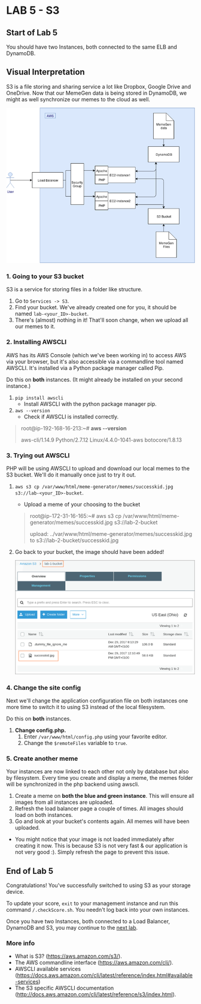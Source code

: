 # **LAB 5 - S3** #

## Start of Lab 5 ##
You should have two Instances, both connected to the same ELB and DynamoDB.

## Visual Interpretation ##
S3 is a file storing and sharing service a lot like Dropbox, Google Drive and OneDrive.
Now that our MemeGen data is being stored in DynamoDB, we might as well synchronize our memes to the cloud as well.

![](../Images/Lab5.png?raw=true)

### 1. Going to your S3 bucket ###
S3 is a service for storing files in a folder like structure. 

1. Go to `Services -> S3`.
1. Find your bucket. We've already created one for you, it should be named `lab-<your_ID>-bucket`.
1. There's (almost) nothing in it! That'll soon change, when we upload all our memes to it.
    
### 2. Installing AWSCLI ###
AWS has its AWS Console (which we've been working in) to access AWS via your browser, but it's also accessible via a commandline tool named AWSCLI. It's installed via a Python package manager called Pip.

Do this on **both** instances. (It might already be installed on your second instance.)

1. `pip install awscli`
    *  Install AWSCLI with the python package manager pip.
1. `aws --version`
    *  Check if AWSCLI is installed correctly.

> root@ip-192-168-16-213:~# **aws --version**
>
> aws-cli/1.14.9 Python/2.7.12 Linux/4.4.0-1041-aws botocore/1.8.13

### 3. Trying out AWSCLI ###
PHP will be using AWSCLI to upload and download our local memes to the S3 bucket. We'll do it manually once just to try it out. 

1. `aws s3 cp /var/www/html/meme-generator/memes/successkid.jpg s3://lab-<your_ID>-bucket`.
    * Upload a meme of your choosing to the bucket 
    
    > root@ip-172-31-16-165:~# aws s3 cp /var/www/html/meme-generator/memes/successkid.jpg s3://lab-2-bucket
    >
    > upload: ../var/www/html/meme-generator/memes/successkid.jpg to s3://lab-2-bucket/successkid.jpg

1. Go back to your bucket, the image should have been added!

    ![](../Images/S3BucketContents.png?raw=true)

### 4. Change the site config ###
Next we'll change the application configuration file on both instances one more time to switch it to using S3 instead of the local filesystem.

Do this on **both** instances.

1. **Change config.php.**
    1. Enter `/var/www/html/config.php` using your favorite editor.
    1. Change the `$remoteFiles` variable to `true`.

### 5. Create another meme ###
Your instances are now linked to each other not only by database but also by filesystem. Every time you create and display a meme, the memes folder will be synchronized in the php backend using awscli.

1. Create a meme on **both the blue and green instance**. This will ensure all images from all instances are uploaded.
1. Refresh the load balancer page a couple of times. All images should load on both instances.
1. Go and look at your bucket's contents again. All memes will have been uploaded.

* You might notice that your image is not loaded immediately after creating it now. This is because S3 is not very fast & our application is not very good :). Simply refresh the page to prevent this issue.

## End of Lab 5 ##
Congratulations! You've successfully switched to using S3 as your storage device.

To update your score, `exit` to your management instance and run this command `/.checkScore.sh`. You needn't log back into your own instances.

Once you have two Instances, both connected to a Load Balancer, DynamoDB and S3, you may continue to the [next lab](../Lab%206%20-%20Route%2053).

### More info ###

* What is S3? (https://aws.amazon.com/s3/).
* The AWS commandline interface (https://aws.amazon.com/cli/).
* AWSCLI available services (https://docs.aws.amazon.com/cli/latest/reference/index.html#available-services)
* The S3 specific AWSCLI documentation (http://docs.aws.amazon.com/cli/latest/reference/s3/index.html).
